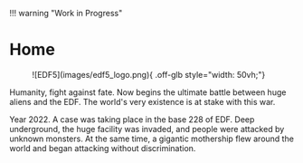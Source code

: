 <style>
  .md-content__button {
    display: none;
  }
</style>

!!! warning "Work in Progress"

# Home

<figure markdown>
  ![EDF5](images/edf5_logo.png){ .off-glb style="width: 50vh;"}
</figure>

Humanity, fight against fate.
Now begins the ultimate battle between huge aliens and the EDF.
The world's very existence is at stake with this war.

Year 2022.
A case was taking place in the base 228 of EDF.
Deep underground, the huge facility was invaded, and people were attacked by unknown monsters.
At the same time, a gigantic mothership flew around the world and began attacking without discrimination.
